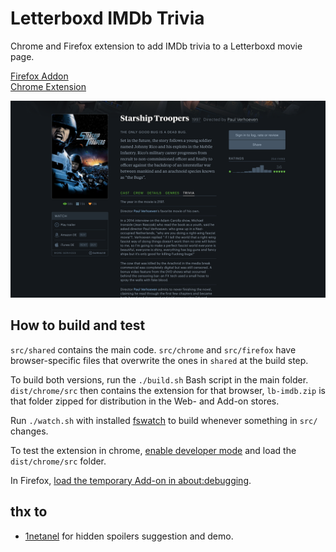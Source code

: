 # Letterboxd IMDb Trivia

Chrome and Firefox extension to add IMDb trivia to a Letterboxd movie page.

[Firefox Addon](https://addons.mozilla.org/de/firefox/addon/letterboxd-imdb)  
[Chrome Extension](https://chrome.google.com/webstore/detail/letterboxd-imdb-trivia/ekhlhijgenghbhpdhbhkmcoebkilldfi) 

![Trivia Tab](/img/screenshot.png)

## How to build and test

`src/shared` contains the main code. `src/chrome` and `src/firefox` have browser-specific files that overwrite the ones in `shared` at the build step.

To build both versions, run the `./build.sh` Bash script in the main folder. `dist/chrome/src` then contains the extension for that browser, `lb-imdb.zip` is that folder zipped for distribution in the Web- and Add-on stores.

Run `./watch.sh` with installed [fswatch](https://github.com/emcrisostomo/fswatch) to build whenever something in `src/` changes.

To test the extension in chrome, [enable developer mode](https://developer.chrome.com/docs/extensions/mv3/faq/) and load the `dist/chrome/src` folder.

In Firefox, [load the temporary Add-on in about:debugging](https://developer.mozilla.org/en-US/docs/Mozilla/Add-ons/WebExtensions/Your_first_WebExtension).

## thx to

- [1netanel](https://github.com/1netanel) for hidden spoilers suggestion and demo.